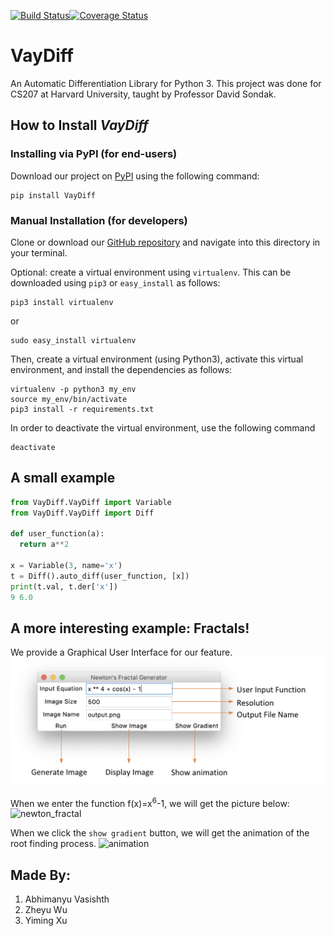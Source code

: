 [![Build Status](https://travis-ci.com/cs207-group-11/cs207-FinalProject.svg?branch=master)](https://travis-ci.com/cs207-group-11/cs207-FinalProject)[![Coverage Status](https://coveralls.io/repos/github/cs207-group-11/cs207-FinalProject/badge.svg?branch=master)](https://coveralls.io/github/cs207-group-11/cs207-FinalProject?branch=master)

# VayDiff

An Automatic Differentiation Library for Python 3. This project was done for CS207 at Harvard University, taught by Professor David Sondak.

## How to Install *VayDiff*

### Installing via PyPI (for end-users)

Download our project on [PyPI](https://pypi.org/project/VayDiff/) using the following command:

```
pip install VayDiff
```

### Manual Installation (for developers)

Clone or download our [GitHub repository](https://github.com/HIPS/autograd) and navigate into this directory in your terminal.

Optional: create a virtual environment using `virtualenv`. This can be downloaded using `pip3` or `easy_install` as follows:

```
pip3 install virtualenv
```

or

```
sudo easy_install virtualenv
```

Then, create a virtual environment (using Python3), activate this virtual environment, and install the dependencies as follows:

```
virtualenv -p python3 my_env
source my_env/bin/activate
pip3 install -r requirements.txt
```

In order to deactivate the virtual environment, use the following command

```
deactivate
```

## A small example

```python
from VayDiff.VayDiff import Variable
from VayDiff.VayDiff import Diff

def user_function(a):
  return a**2

x = Variable(3, name='x')
t = Diff().auto_diff(user_function, [x])
print(t.val, t.der['x'])
9 6.0
```

## A more interesting example: Fractals!

We provide a Graphical User Interface for our feature.
![GUI](./docs/Final/Figures/Interface.png)

When we enter the function f(x)=x<sup>6</sup>-1, we will get the picture below:
![newton_fractal](./docs/Final/Figures/fractal.gif)

When we click the `show gradient` button, we will get the animation of the root finding process. 
![animation](./docs/Final/Figures/animation_cleaned.gif)


## Made By:

1. Abhimanyu Vasishth
2. Zheyu Wu
3. Yiming Xu
